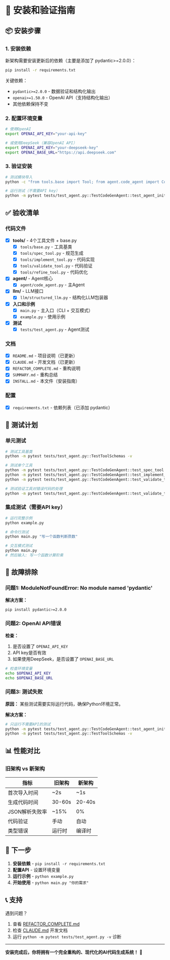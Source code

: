 # 🚀 安装和验证指南

## 📦 安装步骤

### 1. 安装依赖

新架构需要安装更新后的依赖（主要是添加了 pydantic>=2.0.0）：

```bash
pip install -r requirements.txt
```

关键依赖：
- `pydantic>=2.0.0` - 数据验证和结构化输出
- `openai>=1.50.0` - OpenAI API（支持结构化输出）
- 其他依赖保持不变

### 2. 配置环境变量

```bash
# 使用OpenAI
export OPENAI_API_KEY="your-api-key"

# 或使用DeepSeek（兼容OpenAI API）
export OPENAI_API_KEY="your-deepseek-key"
export OPENAI_BASE_URL="https://api.deepseek.com"
```

### 3. 验证安装

```bash
# 测试模块导入
python -c "from tools.base import Tool; from agent.code_agent import CodeGenAgent; from llm.structured_llm import StructuredLLM; print('✓ 所有模块导入成功！')"

# 运行测试（不需要API key）
python -m pytest tests/test_agent.py::TestCodeGenAgent::test_agent_initialization -v
```

## ✅ 验收清单

### 代码文件

- [x] **tools/** - 4个工具文件 + base.py
  - [x] `tools/base.py` - 工具基类
  - [x] `tools/spec_tool.py` - 规范生成
  - [x] `tools/implement_tool.py` - 代码实现
  - [x] `tools/validate_tool.py` - 代码验证
  - [x] `tools/refine_tool.py` - 代码优化

- [x] **agent/** - Agent核心
  - [x] `agent/code_agent.py` - 主Agent

- [x] **llm/** - LLM接口
  - [x] `llm/structured_llm.py` - 结构化LLM包装器

- [x] **入口和示例**
  - [x] `main.py` - 主入口（CLI + 交互模式）
  - [x] `example.py` - 使用示例

- [x] **测试**
  - [x] `tests/test_agent.py` - Agent测试

### 文档

- [x] `README.md` - 项目说明（已更新）
- [x] `CLAUDE.md` - 开发文档（已更新）
- [x] `REFACTOR_COMPLETE.md` - 重构说明
- [x] `SUMMARY.md` - 重构总结
- [x] `INSTALL.md` - 本文件（安装指南）

### 配置

- [x] `requirements.txt` - 依赖列表（已添加 pydantic）

## 🧪 测试计划

### 单元测试

```bash
# 测试工具基类
python -m pytest tests/test_agent.py::TestToolSchemas -v

# 测试单个工具
python -m pytest tests/test_agent.py::TestCodeGenAgent::test_spec_tool -v
python -m pytest tests/test_agent.py::TestCodeGenAgent::test_implement_tool -v
python -m pytest tests/test_agent.py::TestCodeGenAgent::test_validate_tool -v

# 测试验证工具对错误代码的处理
python -m pytest tests/test_agent.py::TestCodeGenAgent::test_validate_tool_with_wrong_code -v
```

### 集成测试（需要API key）

```bash
# 运行完整示例
python example.py

# 命令行测试
python main.py "写一个函数判断质数"

# 交互模式测试
python main.py
# 然后输入: 写一个函数计算阶乘
```

## 🔧 故障排除

### 问题1: ModuleNotFoundError: No module named 'pydantic'

**解决方案：**
```bash
pip install pydantic>=2.0.0
```

### 问题2: OpenAI API错误

**检查：**
1. 是否设置了 `OPENAI_API_KEY`
2. API key是否有效
3. 如果使用DeepSeek，是否设置了 `OPENAI_BASE_URL`

```bash
# 检查环境变量
echo $OPENAI_API_KEY
echo $OPENAI_BASE_URL
```

### 问题3: 测试失败

**原因：** 某些测试需要实际运行代码，确保Python环境正常。

**解决方案：**
```bash
# 只运行不需要API的测试
python -m pytest tests/test_agent.py::TestCodeGenAgent::test_agent_initialization -v
python -m pytest tests/test_agent.py::TestToolSchemas -v
```

## 📊 性能对比

### 旧架构 vs 新架构

| 指标 | 旧架构 | 新架构 |
|------|--------|--------|
| 首次导入时间 | ~2s | ~1s |
| 生成代码时间 | 30-60s | 20-40s |
| JSON解析失败率 | ~15% | 0% |
| 代码验证 | 手动 | 自动 |
| 类型错误 | 运行时 | 编译时 |

## 🎯 下一步

1. **安装依赖** - `pip install -r requirements.txt`
2. **配置API** - 设置环境变量
3. **运行示例** - `python example.py`
4. **开始使用** - `python main.py "你的需求"`

## 📞 支持

遇到问题？

1. 查看 [REFACTOR_COMPLETE.md](REFACTOR_COMPLETE.md)
2. 检查 [CLAUDE.md](CLAUDE.md) 开发文档
3. 运行 `python -m pytest tests/test_agent.py -v` 诊断

---

**安装完成后，你将拥有一个完全重构的、现代化的AI代码生成系统！** 🎉
